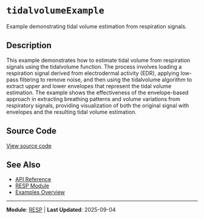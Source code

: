 # `tidalvolumeExample`

Example demonstrating tidal volume estimation from respiration signals.

## Description

This example demonstrates how to estimate tidal volume from respiration signals using the tidalvolume function. The process involves loading a respiration signal derived from electrodermal activity (EDR), applying low-pass filtering to remove noise, and then using the tidalvolume algorithm to extract upper and lower envelopes that represent the tidal volume estimation. The example shows the effectiveness of the envelope-based approach in extracting breathing patterns and volume variations from respiratory signals, providing visualization of both the original signal with envelopes and the resulting tidal volume estimation.

## Source Code

[View source code](https://github.com/BSICoS/biosigmat/tree/main/examples/resp/tidalvolumeExample.m)

## See Also

- [API Reference](../index.md)
- [RESP Module](../api/resp/index.md)
- [Examples Overview](index.md)

---

**Module**: [RESP](../api/resp/index.md) | **Last Updated**: 2025-09-04
